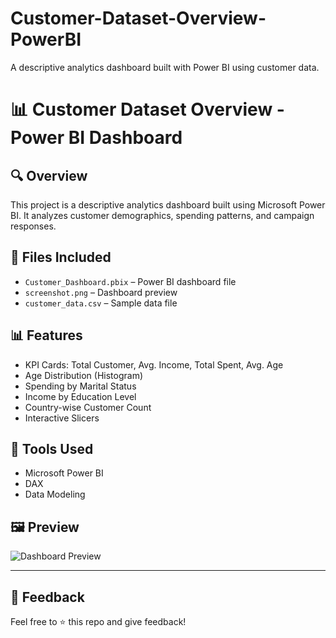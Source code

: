 # Customer-Dataset-Overview-PowerBI
A descriptive analytics dashboard built with Power BI using customer data.

# 📊 Customer Dataset Overview - Power BI Dashboard

## 🔍 Overview
This project is a descriptive analytics dashboard built using Microsoft Power BI. It analyzes customer demographics, spending patterns, and campaign responses.

## 📁 Files Included
- `Customer_Dashboard.pbix` – Power BI dashboard file
- `screenshot.png` – Dashboard preview
- `customer_data.csv` – Sample data file

## 📊 Features
- KPI Cards: Total Customer, Avg. Income, Total Spent, Avg. Age
- Age Distribution (Histogram)
- Spending by Marital Status
- Income by Education Level
- Country-wise Customer Count
- Interactive Slicers

## 🧰 Tools Used
- Microsoft Power BI
- DAX
- Data Modeling

## 🖼️ Preview
![Dashboard Preview](screenshot.png)

---

## 🙌 Feedback
Feel free to ⭐️ this repo and give feedback!
